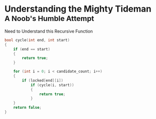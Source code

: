 # Understanding the Mighty Tideman </br> <sub> A Noob's Humble Attempt</sub>

Need to Understand this Recursive Function

```c
bool cycle(int end, int start)
{
    if (end == start)
    {
        return true;
    }

    for (int i = 0; i < candidate_count; i++)
    {
        if (locked[end][i])
            if (cycle(i, start))
            {
                return true;
            }
    }
    return false;
}

```